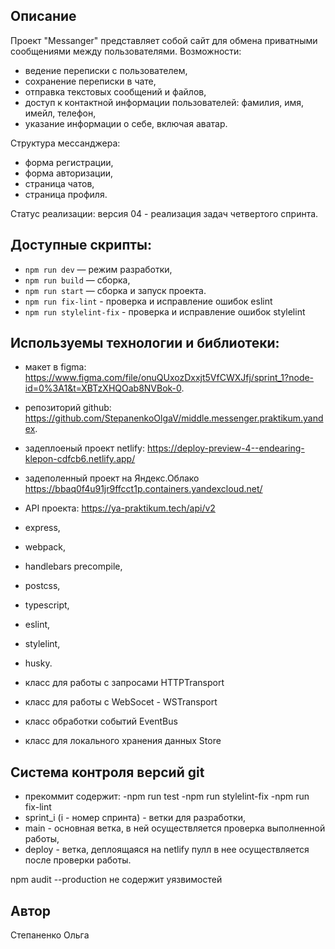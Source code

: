 ## **Описание**
Проект "Messanger" представляет собой сайт для обмена приватными сообщениями между пользователями.
Возможности: 
- ведение переписки с пользователем,
- сохранение переписки в чате,
- отправка текстовых сообщений и файлов,
- доступ к контактной информации пользователей: фамилия, имя, имейл, телефон,
- указание информации о себе, включая аватар.

Структура мессанджера:
- форма регистрации,
- форма авторизации,
- страница чатов,
- страница профиля.

Статус реализации: версия 04 - реализация задач четвертого спринта.


## **Доступные скрипты:**
- `npm run dev` — режим разработки,
- `npm run build` — сборка,
- `npm run start` — сборка и запуск проекта.
- `npm run fix-lint` - проверка и исправление ошибок eslint
- `npm run stylelint-fix` - проверка и исправление ошибок stylelint

## **Используемы технологии и библиотеки:**
- макет в figma: https://www.figma.com/file/onuQUxozDxxjt5VfCWXJfj/sprint_1?node-id=0%3A1&t=XBTzXHQOab8NVBok-0.
- репозиторий github: https://github.com/StepanenkoOlgaV/middle.messenger.praktikum.yandex.
- задеплоеный проект netlify: https://deploy-preview-4--endearing-klepon-cdfcb6.netlify.app/ 
- задеполенный проект на Яндекс.Облако https://bbaq0f4u91jr9ffcct1p.containers.yandexcloud.net/
- API проекта: https://ya-praktikum.tech/api/v2


- express, 
- webpack, 
- handlebars precompile,
- postcss,
- typescript,
- eslint,
- stylelint,
- husky.

- класс для рaботы с запросами HTTPTransport
- класс для работы с WebSocet - WSTransport
- класс обработки событий EventBus
- класс для локального хранения данных Store


## **Система контроля версий git**
- прекоммит содержит:
  -npm run test
  -npm run stylelint-fix
  -npm run fix-lint
- sprint_i (i - номер спринта) - ветки для разработки,
- main - основная ветка, в ней осуществляется проверка выполненной работы,
- deploy - ветка, деплоящаяся на netlify пулл в нее осуществляется после проверки работы.

npm audit --production не содержит уязвимостей


## Автор
Степаненко Ольга
